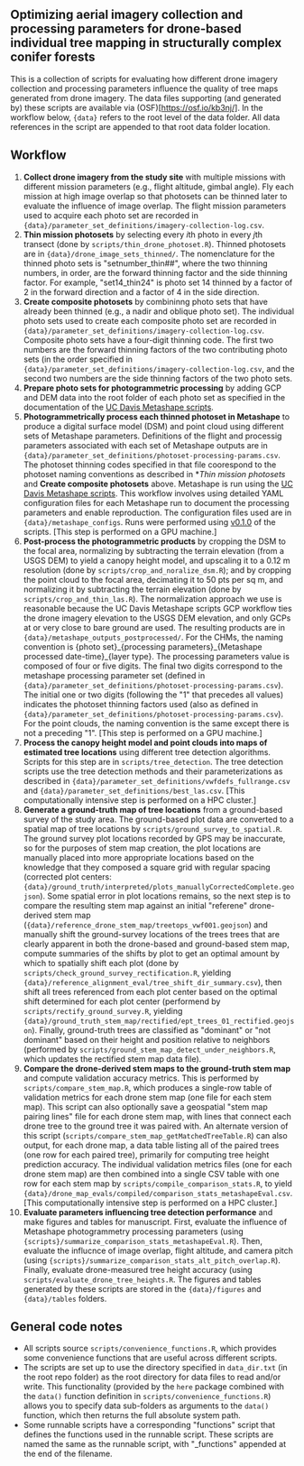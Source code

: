 ## Optimizing aerial imagery collection and processing parameters for drone-based individual tree mapping in structurally complex conifer forests

This is a collection of scripts for evaluating how different drone imagery collection and processing parameters influence the quality of tree maps generated from drone imagery. The data files supporting (and generated by) these scripts are available via (OSF)[https://osf.io/kb3nj/]. In the workflow below, `{data}` refers to the root level of the data folder. All data references in the script are appended to that root data folder location.

## Workflow
1) **Collect drone imagery from the study site** with multiple missions with different mission parameters (e.g., flight altitude, gimbal angle). Fly each mission at high image overlap so that photosets can be thinned later to evaluate the influence of image overlap. The flight mission parameters used to acquire each photo set are recorded in `{data}/parameter_set_definitions/imagery-collection-log.csv`.
3) **Thin mission photosets** by selecting every *i*th photo in every *j*th transect (done by `scripts/thin_drone_photoset.R`). Thinned photosets are in `{data}/drone_image_sets_thinned/`. The nomenclature for the thinned photo sets is "setnumber_thin##", where the two thinning numbers, in order, are the forward thinning factor and the side thinning factor. For example, "set14_thin24" is photo set 14 thinned by a factor of 2 in the forward direction and a factor of 4 in the side direction.
4) **Create composite photosets** by combininng photo sets that have already been thinned (e.g., a nadir and oblique photo set). The individual photo sets used to create each composite photo set are recorded in `{data}/parameter_set_definitions/imagery-collection-log.csv`. Composite photo sets have a four-digit thinning code. The first two numbers are the forward thinning factors of the two contributing photo sets (in the order specified in `{data}/parameter_set_definitions/imagery-collection-log.csv`, and the second two numbers are the side thinning factors of the two photo sets.
5) **Prepare photo sets for photogrammetric processing** by adding GCP and DEM data into the root folder of each photo set as specified in the documentation of the [UC Davis Metashape scripts](https://github.com/ucdavis/metashape).
6) **Photogrammetrically process each thinned photoset in Metashape** to produce a digital surface model (DSM) and point cloud using different sets of Metashape parameters. Definitions of the flight and processig parameters associated with each set of Metashape outputs are in `{data}/parameter_set_definitions/photoset-processing-params.csv`. The photoset thinning codes specified in that file coorespond to the photoset naming conventions as described in **Thin mission photosets* and **Create composite photosets** above. Metashape is run using the [UC Davis Metashape scripts](https://github.com/ucdavis/metashape). This workflow involves using detailed YAML configuration files for each Metashape run to document the processing parameters and enable reproduction. The configuration files used are in `{data}/metashape_configs`. Runs were performed using [v0.1.0](https://github.com/ucdavis/metashape/releases/tag/v0.1.0) of the scripts. [This step is performed on a GPU machine.]
7) **Post-process the photogrammetric products** by cropping the DSM to the focal area, normalizing by subtracting the terrain elevation (from a USGS DEM) to yield a canopy height model, and upscaling it to a 0.12 m resolution (done by `scripts/crop_and_noralize_dsm.R`); and by cropping the point cloud to the focal area, decimating it to 50 pts per sq m, and normalizing it by subtracting the terrain elevation (done by `scripts/crop_and_thin_las.R`). The normalization approach we use is reasonable because the UC Davis Metashape scripts GCP workflow ties the drone imagery elevation to the USGS DEM elevation, and only GCPs at or very close to bare ground are used. The resulting products are in `{data}/metashape_outputs_postprocessed/`. For the CHMs, the naming convention is {photo set}\_{processing parameters}\_{Metashape processed date-time}\_{layer type}. The processing parameters value is composed of four or five digits. The final two digits correspond to the metashape processing parameter set (defined in `{data}/parameter_set_definitions/photoset-processing-params.csv`). The initial one or two digits (following the "1" that precedes all values) indicates the photoset thinning factors used (also as defined in `{data}/parameter_set_definitions/photoset-processing-params.csv`). For the point clouds, the naming convention is the same except there is not a preceding "1". [This step is performed on a GPU machine.]
9) **Process the canopy height model and point clouds into maps of estimated tree locations** using different tree detection algorithms. Scripts for this step are in `scripts/tree_detection`. The tree detection scripts use the tree detection methods and their parameterizations as described in `{data}/parameter_set_definitions/vwfdefs_fullrange.csv` and `{data}/parameter_set_definitions/best_las.csv`. [This computationally intensive step is performed on a HPC cluster.]
10) **Generate a ground-truth map of tree locations** from a ground-based survey of the study area. The ground-based plot data are converted to a spatial map of tree locations by `scripts/ground_survey_to_spatial.R`. The ground survey plot locations recorded by GPS may be inaccurate, so for the purposes of stem map creation, the plot locations are manually placed into more appropriate locations based on the knowledge that they composed a square grid with regular spacing (corrected plot centers: `{data}/ground_truth/interpreted/plots_manuallyCorrectedComplete.geojson`). Some spatial error in plot locations remains, so the next step is to compare the resulting stem map against an initial "referene" drone-derived stem map (`{data}/reference_drone_stem_map/treetops_vwf001.geojson`) and manually shift the ground-survey locations of the trees trees that are clearly apparent in both the drone-based and ground-based stem map, compute summaries of the shifts by plot to get an optimal amount by which to spatially shift each plot (done by `scripts/check_ground_survey_rectification.R`, yielding `{data}/reference_alignment_eval/tree_shift_dir_summary.csv`), then shift all trees referenced from each plot center based on the optimal shift determined for each plot center (performend by `scripts/rectify_ground_survey.R`, yielding `{data}/ground_truth_stem_map/rectified/ept_trees_01_rectified.geojson`). Finally, ground-truth trees are classified as "dominant" or "not dominant" based on their height and position relative to neighbors (performed by `scripts/ground_stem_map_detect_under_neighbors.R`, which updates the rectified stem map data file).
12) **Compare the drone-derived stem maps to the ground-truth stem map** and compute validation accuracy metrics. This is performed by `scripts/compare_stem_map.R`, which produces a single-row table of validation metrics for each drone stem map (one file for each stem map). This script can also optionally save a geospatial "stem map pairing lines" file for each drone stem map, with lines that connect each drone tree to the ground tree it was paired with. An alternate version of this script (`scripts/compare_stem_map_getMatchedTreeTable.R`) can also output, for each drone map, a data table listing all of the paired trees (one row for each paired tree), primarily for computing tree height prediction accuracy. The individual validation metrics files (one for each drone stem map) are then combined into a single CSV table with one row for each stem map by `scripts/compile_comparison_stats.R`, to yield `{data}/drone_map_evals/compiled/comparison_stats_metashapeEval.csv`. [This computationally intensive step is performed on a HPC cluster.]
1) **Evaluate parameters influencing tree detection performance** and make figures and tables for manuscript. First, evaluate the influence of Metashape photogrammetry processing parameters (using `{scripts}/summarize_comparison_stats_metashapeEval.R`). Then, evaluate the influcnce of image overlap, flight altitude, and camera pitch (using `{scripts}/summarize_comparison_stats_alt_pitch_overlap.R`). Finally, evaluate drone-measured tree height accuracy (using `scripts/evaluate_drone_tree_heights.R`. The figures and tables generated by these scripts are stored in the `{data}/figures` and `{data}/tables` folders.

## General code notes
* All scripts source `scripts/convenience_functions.R`, which provides some convenience functions that are useful across different scripts.
* The scripts are set up to use the directory specified in `data_dir.txt` (in the root repo folder) as the root directory for data files to read and/or write. This functionality (provided by the `here` package combined with the `data()` function definition in `scripts/convenience_functions.R`) allows you to specify data sub-folders as arguments to the `data()` function, which then returns the full absolute system path.
* Some runnable scripts have a corresponding "functions" script that defines the functions used in the runnable script. These scripts are named the same as the runnable script, with "\_functions" appended at the end of the filename.
